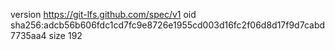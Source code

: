 version https://git-lfs.github.com/spec/v1
oid sha256:adcb56b606fdc1cd7fc9e8726e1955cd003d16fc2f06d8d17f9d7cabd7735aa4
size 192
